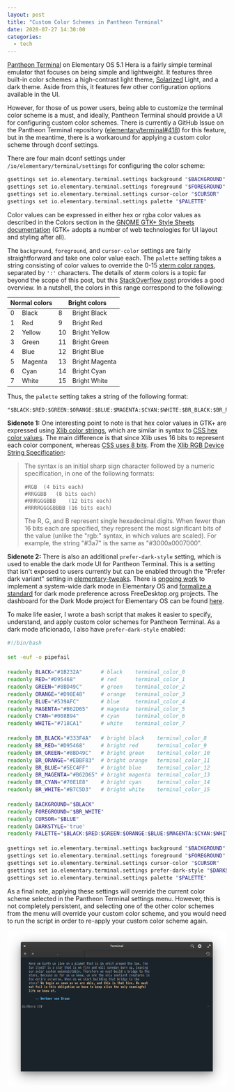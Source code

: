 ```yaml
---
layout: post
title: "Custom Color Schemes in Pantheon Terminal"
date: 2020-07-27 14:30:00
categories:
  - tech
---
```


[Pantheon Terminal][pantheon-terminal] on Elementary OS 5.1 Hera is a fairly
simple terminal emulator that focuses on being simple and lightweight. It
features three built-in color schemes: a high-contrast light theme,
[Solarized][solarized] Light, and a dark theme. Aside from this, it features
few other configuration options available in the UI.

[pantheon-terminal]: https://github.com/elementary/terminal
[solarized]: https://ethanschoonover.com/solarized/

However, for those of us power users, being able to customize the terminal
color scheme is a must, and ideally, Pantheon Terminal should provide a UI for
configuring custom color schemes. There is currently a GitHub Issue on the
Pantheon Terminal repository ([elementary/terminal#418][terminal-418]) for this
feature, but in the meantime, there is a workaround for applying a custom color
scheme through dconf settings.

[terminal-418]: https://github.com/elementary/terminal/issues/418

There are four main dconf settings under `/io/elementary/terminal/settings` for
configuring the color scheme:

```bash
gsettings set io.elementary.terminal.settings background "$BACKGROUND"
gsettings set io.elementary.terminal.settings foreground "$FOREGROUND"
gsettings set io.elementary.terminal.settings cursor-color "$CURSOR"
gsettings set io.elementary.terminal.settings palette "$PALETTE"
```

Color values can be expressed in either hex or rgba color values as described
in the Colors section in the [GNOME GTK+ Style Sheets documentation][gnome-css]
(GTK+ adopts a number of web technologies for UI layout and styling after all).

[gnome-css]: https://developer.gnome.org/gtk3/stable/chap-css-overview.html

The `background`, `foreground`, and `cursor-color` settings are fairly
straightforward and take one color value each. The `palette` setting takes
a string consisting of color values to override the 0-15 [xterm color
ranges][xterm-colors], separated by `':'` characters. The details of xterm
colors is a topic far beyond the scope of this post, but this [StackOverflow
post][stackoverflow-color-codes] provides a good overview. In a nutshell, the
colors in this range correspond to the following:

<table class="table">
  <thead>
    <tr>
      <th colspan="2">Normal colors</th>
      <th colspan="2">Bright colors</th>
    </tr>
  </thead>
  <tbody>
    <tr><td>0</td><td>Black</td>  <td>8</td> <td>Bright Black</td></tr>
    <tr><td>1</td><td>Red</td>    <td>9</td> <td>Bright Red</td></tr>
    <tr><td>2</td><td>Yellow</td> <td>10</td><td>Bright Yellow</td></tr>
    <tr><td>3</td><td>Green</td>  <td>11</td><td>Bright Green</td></tr>
    <tr><td>4</td><td>Blue</td>   <td>12</td><td>Bright Blue</td></tr>
    <tr><td>5</td><td>Magenta</td><td>13</td><td>Bright Magenta</td></tr>
    <tr><td>6</td><td>Cyan</td>   <td>14</td><td>Bright Cyan</td></tr>
    <tr><td>7</td><td>White</td>  <td>15</td><td>Bright White</td></tr>
  </tbody>
</table>

[xterm-colors]: https://invisible-island.net/xterm/manpage/xterm.html#h3-VT100-Widget-Resources
[stackoverflow-color-codes]: https://stackoverflow.com/questions/29447692/whats-the-meaning-of-color0-15-in-urxvt-settings

Thus, the `palette` setting takes a string of the following format:

```
"$BLACK:$RED:$GREEN:$ORANGE:$BLUE:$MAGENTA:$CYAN:$WHITE:$BR_BLACK:$BR_RED:$BR_GREEN:$BR_ORANGE:$BR_BLUE:$BR_MAGENTA:$BR_CYAN:$BR_WHITE"
```

**Sidenote 1:** One interesting point to note is that hex color values in GTK+
are expressed using [Xlib color strings][xlib-colors], which are similar in
syntax to [CSS hex color values][css-colors]. The main difference is that since
Xlib uses 16 bits to represent each color component, whereas [CSS uses 8
bits][web-colors]. From the [Xlib RGB Device String Specification][xlib-colors]:

> The syntax is an initial sharp sign character followed by a numeric
> specification, in one of the following formats:
>
> ```
> #RGB	(4 bits each)
> #RRGGBB	(8 bits each)
> #RRRGGGBBB	(12 bits each)
> #RRRRGGGGBBBB	(16 bits each)
> ```
>
> The R, G, and B represent single hexadecimal digits. When fewer than 16 bits
> each are specified, they represent the most significant bits of the value
> (unlike the "rgb:" syntax, in which values are scaled). For example, the
> string "#3a7" is the same as "#3000a0007000".

[xlib-colors]: https://www.x.org/releases/X11R7.7/doc/libX11/libX11/libX11.html#RGB_Device_String_Specification
[css-colors]: https://developer.mozilla.org/en-US/docs/Web/CSS/color
[web-colors]: https://en.wikipedia.org/wiki/Web_colors

**Sidenote 2:** There is also an additional `prefer-dark-style` setting, which
is used to enable the dark mode UI for Pantheon Terminal. This is a setting that
isn't exposed to users currently but can be enabled through the "Prefer dark
variant" setting in [elementary-tweaks][elementary-tweaks]. There is
[ongoing work][eos-darkmode] to implement a system-wide dark mode in Elementary
OS and [formalize a standard][darkmode-standard] for dark mode preference across
FreeDesktop.org projects.  The dashboard for the Dark Mode project for
Elementary OS can be found [here][eos-darkmode-dash].

[elementary-tweaks]: https://github.com/elementary-tweaks/elementary-tweaks
[eos-darkmode]: https://blog.elementary.io/the-need-for-a-freedesktop-dark-style-preference/
[darkmode-standard]: https://github.com/elementary/os/wiki/Dark-Style-Preference
[eos-darkmode-dash]: https://github.com/orgs/elementary/projects/43

To make life easier, I wrote a bash script that makes it easier to specify,
understand, and apply custom color schemes for Pantheon Terminal. As a dark mode
aficionado, I also have `prefer-dark-style` enabled:

```bash
#!/bin/bash

set -euf -o pipefail

readonly BLACK="#1B232A"      # black    terminal_color_0
readonly RED="#D95468"        # red      terminal_color_1
readonly GREEN="#8BD49C"      # green    terminal_color_2
readonly ORANGE="#D98E48"     # orange   terminal_color_3
readonly BLUE="#539AFC"       # blue     terminal_color_4
readonly MAGENTA="#B62D65"    # magenta  terminal_color_5
readonly CYAN="#008B94"       # cyan     terminal_color_6
readonly WHITE="#718CA1"      # white    terminal_color_7

readonly BR_BLACK="#333F4A"   # bright black    terminal_color_8
readonly BR_RED="#D95468"     # bright red      terminal_color_9
readonly BR_GREEN="#8BD49C"   # bright green    terminal_color_10
readonly BR_ORANGE="#EBBF83"  # bright orange   terminal_color_11
readonly BR_BLUE="#5EC4FF"    # bright blue     terminal_color_12
readonly BR_MAGENTA="#B62D65" # bright magenta  terminal_color_13
readonly BR_CYAN="#70E1E8"    # bright cyan     terminal_color_14
readonly BR_WHITE="#B7C5D3"   # bright white    terminal_color_15

readonly BACKGROUND="$BLACK"
readonly FOREGROUND="$BR_WHITE"
readonly CURSOR="$BLUE"
readonly DARKSTYLE='true'
readonly PALETTE="$BLACK:$RED:$GREEN:$ORANGE:$BLUE:$MAGENTA:$CYAN:$WHITE:$BR_BLACK:$BR_RED:$BR_GREEN:$BR_ORANGE:$BR_BLUE:$BR_MAGENTA:$BR_CYAN:$BR_WHITE"

gsettings set io.elementary.terminal.settings background "$BACKGROUND"
gsettings set io.elementary.terminal.settings foreground "$FOREGROUND"
gsettings set io.elementary.terminal.settings cursor-color "$CURSOR"
gsettings set io.elementary.terminal.settings prefer-dark-style "$DARKSTYLE"
gsettings set io.elementary.terminal.settings palette "$PALETTE"
```

As a final note, applying these settings will override the current color scheme
selected in the Pantheon Terminal settings menu. However, this is not
completely persistent, and selecting one of the other color schemes from the
menu will override your custom color scheme, and you would need to run the
script in order to re-apply your custom color scheme again.

<img src="/assets/img/pantheon-terminal-custom-colors.png" class="img-responsive"
    alt="Pantheon Terminal with Citylights color scheme">
